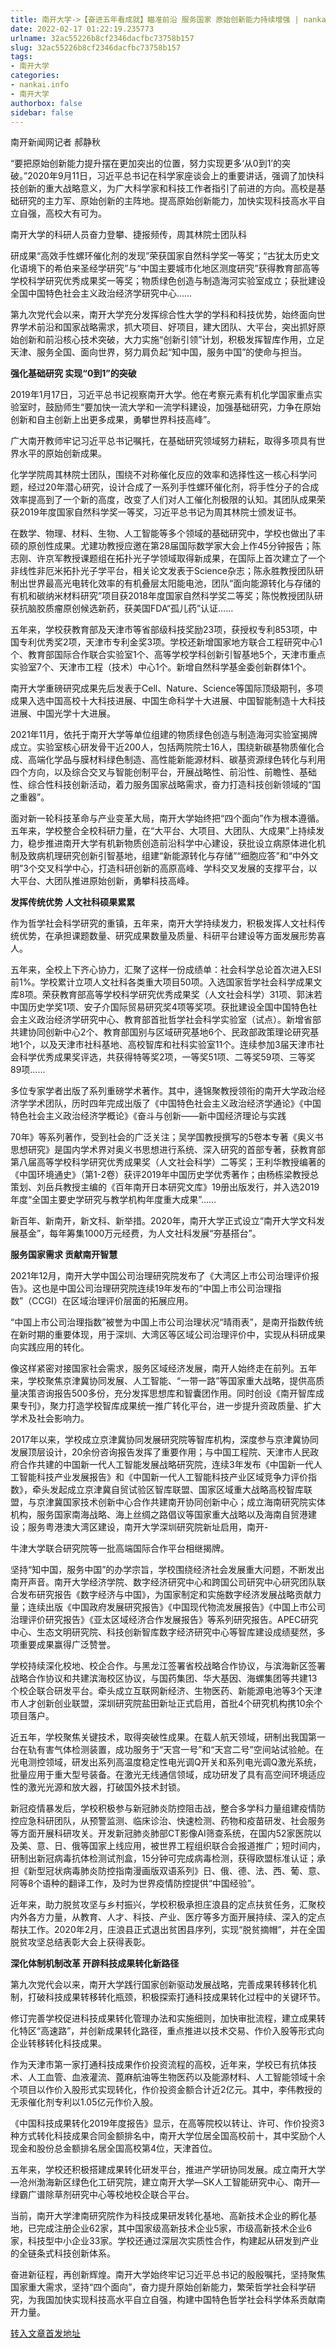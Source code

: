 ```yaml
---
title: 南开大学->【奋进五年看成就】瞄准前沿 服务国家 原始创新能力持续增强 | nankai.info
date: 2022-02-17 01:22:19.235773
urlname: 32ac55226b8cf2346dacfbc73758b157
slug: 32ac55226b8cf2346dacfbc73758b157
tags: 
- 南开大学
categories:
- nankai.info
- 南开大学
authorbox: false
sidebar: false
---
```

南开新闻网记者 郝静秋

“要把原始创新能力提升摆在更加突出的位置，努力实现更多‘从0到1’的突破。”2020年9月11日，习近平总书记在科学家座谈会上的重要讲话，强调了加快科技创新的重大战略意义，为广大科学家和科技工作者指引了前进的方向。高校是基础研究的主力军、原始创新的主阵地。提高原始创新能力，加快实现科技高水平自立自强，高校大有可为。

南开大学的科研人员奋力登攀、捷报频传，周其林院士团队科
<!--more-->
研成果“高效手性螺环催化剂的发现”荣获国家自然科学奖一等奖；“古犹太历史文化语境下的希伯来圣经学研究”与“中国主要城市化地区测度研究”获得教育部高等学校科学研究优秀成果奖一等奖；物质绿色创造与制造海河实验室成立；获批建设全国中国特色社会主义政治经济学研究中心……

第九次党代会以来，南开大学充分发挥综合性大学的学科和科技优势，始终面向世界学术前沿和国家战略需求，抓大项目、好项目，建大团队、大平台，突出抓好原始创新和前沿核心技术突破，大力实施“创新引领”计划，积极发挥智库作用，立足天津、服务全国、面向世界，努力肩负起“知中国，服务中国”的使命与担当。

**强化基础研究 实现“0到1”的突破**

2019年1月17日，习近平总书记视察南开大学。他在考察元素有机化学国家重点实验室时，鼓励师生“要加快一流大学和一流学科建设，加强基础研究，力争在原始创新和自主创新上出更多成果，勇攀世界科技高峰”。

广大南开教师牢记习近平总书记嘱托，在基础研究领域努力耕耘，取得多项具有世界水平的原始创新成果。

化学学院周其林院士团队，围绕不对称催化反应的效率和选择性这一核心科学问题，经过20年潜心研究，设计合成了一系列手性螺环催化剂，将手性分子的合成效率提高到了一个新的高度，改变了人们对人工催化剂极限的认知。其团队成果荣获2019年度国家自然科学奖一等奖，习近平总书记为周其林院士颁发证书。

在数学、物理、材料、生物、人工智能等多个领域的基础研究中，学校也做出了丰硕的原创性成果。尤建功教授应邀在第28届国际数学家大会上作45分钟报告；陈志刚、许京军教授课题组在拓扑光子学领域取得新成果，在国际上首次建立了一个非线性非厄米拓扑光子学平台，相关论文发表于Science杂志；陈永胜教授团队研制出世界最高光电转化效率的有机叠层太阳能电池，团队“面向能源转化与存储的有机和碳纳米材料研究”项目获2018年度国家自然科学奖二等奖；陈悦教授团队研获抗脑胶质瘤原创候选新药，获美国FDA“孤儿药”认证……

五年来，学校获教育部及天津市等省部级科技奖励23项，获授权专利853项，中国专利优秀奖2项，天津市专利金奖3项。学校还新增国家地方联合工程研究中心1个、教育部国际合作联合实验室1个、高等学校学科创新引智基地5个，天津市重点实验室7个、天津市工程（技术）中心1个。新增自然科学基金委创新群体1个。

南开大学重磅研究成果先后发表于Cell、Nature、Science等国际顶级期刊，多项成果入选中国高校十大科技进展、中国生命科学十大进展、中国智能制造十大科技进展、中国光学十大进展。

2021年11月，依托于南开大学等单位组建的物质绿色创造与制造海河实验室揭牌成立。实验室核心研发骨干近200人，包括两院院士16人，围绕新碳基物质催化合成、高端化学品与膜材料绿色制造、高性能新能源材料、碳基资源绿色转化与利用四个方向，以及综合交叉与智能创制平台，开展战略性、前沿性、前瞻性、基础性、综合性科技创新活动，着力服务国家战略需求，奋力打造科技创新领域的“国之重器”。

面对新一轮科技革命与产业变革大局，南开大学始终把“四个面向”作为根本遵循。五年来，学校整合全校科研力量，在“大平台、大项目、大团队、大成果”上持续发力，稳步推进南开大学有机新物质创造前沿科学中心建设，获批设立病原体进化机制及致病机理研究创新引智基地，组建“新能源转化与存储”“细胞应答”和“中外文明”3个交叉科学中心，打造科研创新的高原高峰、学科交叉发展的支撑平台，以大平台、大团队推进原始创新，勇攀科技高峰。

**发挥传统优势 人文社科硕果累累**

作为哲学社会科学研究的重镇，五年来，南开大学持续发力，积极发挥人文社科传统优势，在承担课题数量、研究成果数量及质量、科研平台建设等方面发展形势喜人。

五年来，全校上下齐心协力，汇聚了这样一份成绩单：社会科学总论首次进入ESI前1%。学校累计立项人文社科各类重大项目50项。入选国家哲学社会科学成果文库8项。荣获教育部高等学校科学研究优秀成果奖（人文社会科学）31项、郭沫若中国历史学奖1项、安子介国际贸易研究奖4项等奖项。获批建设全国中国特色社会主义政治经济学研究中心、教育部首批哲学社会科学实验室（试点）。新增省部共建协同创新中心2个、教育部国别与区域研究基地6个、民政部政策理论研究基地1个，以及天津市社科基地、高校智库和社科实验室11个。连续参加3届天津市社会科学优秀成果奖评选，共获得特等奖2项，一等奖51项、二等奖59项、三等奖89项……

多位专家学者出版了系列重磅学术著作。其中，逄锦聚教授领衔的南开大学政治经济学学术团队，历时四年完成出版了《中国特色社会主义政治经济学通论》《中国特色社会主义政治经济学概论》《奋斗与创新——新中国经济理论与实践

70年》等系列著作，受到社会的广泛关注；吴学国教授撰写的5卷本专著《奥义书思想研究》是国内学术界对奥义书思想进行系统、深入研究的首部专著，获教育部第八届高等学校科学研究优秀成果奖（人文社会科学）二等奖；王利华教授编著的《中国环境通史》（第1-2卷）获评2019年中国历史学优秀著作；由杨栋梁教授总策划、刘岳兵教授主编的《百年南开日本研究文库》19册出版发行，并入选2019年度“全国主要史学研究与教学机构年度重大成果”……

新百年、新南开，新文科、新举措。2020年，南开大学正式设立“南开大学文科发展基金”，每年筹集1000万元经费，为人文社科发展“夯基搭台”。

**服务国家需求 贡献南开智慧**

2021年12月，南开大学中国公司治理研究院发布了《大湾区上市公司治理评价报告》。这也是中国公司治理研究院连续19年发布的“中国上市公司治理指数”（CCGI）在区域治理评价层面的拓展应用。

“中国上市公司治理指数”被誉为中国上市公司治理状况“晴雨表”，是南开指数传统在新时期的重要体现，用于深圳、大湾区等区域公司治理评价中，实现从科研成果向实践应用的转化。

像这样紧密对接国家社会需求，服务区域经济发展，南开人始终走在前列。五年来，学校聚焦京津冀协同发展、人工智能、“一带一路”等国家重大战略，提供高质量决策咨询报告500多份，充分发挥思想库和智囊团作用。同时创设《南开智库成果专刊》，聚力打造学校智库成果统一推广转化平台，进一步提升资政质量、扩大学术及社会影响力。

2017年以来，学校成立京津冀协同发展研究院等智库机构，深度参与京津冀协同发展顶层设计，20余份咨询报告发挥了重要作用；与中国工程院、天津市人民政府合作共建的中国新一代人工智能发展战略研究院，连续3年发布《中国新一代人工智能科技产业发展报告》和《中国新一代人工智能科技产业区域竞争力评价指数》，牵头发起成立京津冀自贸试验区智库联盟、国家区域重大战略高校智库联盟，与京津冀国家技术创新中心合作共建南开协同创新中心；成立海南研究院实体机构，服务国家南海战略、海上丝绸之路倡议等国家重大战略以及海南自贸港建设；服务粤港澳大湾区建设，南开大学深圳研究院新址启用，南开-

牛津大学联合研究院等一批高端国际合作平台相继揭牌。

坚持“知中国，服务中国”的办学宗旨，学校围绕经济社会发展重大问题，不断发出南开声音。南开大学经济学院、数字经济研究中心和跨国公司研究中心研究团队联合发布研究报告《数字经济与中国》，为国家制定和实施数字经济发展战略贡献力量；连续出版《中国政府发展研究报告》《中国现代物流发展报告》《中国上市公司治理评价研究报告》《亚太区域经济合作发展报告》等系列研究报告。APEC研究中心、生态文明研究院、科技创新智库数字经济研究中心等智库建设成绩斐然，多项重要成果赢得广泛赞誉。

学校持续深化校地、校企合作。与黑龙江签署省校战略合作协议，与滨海新区签署战略合作协议和共建滨海校区协议，与国药集团、华大基因、海螺集团等共建13个校企联合研发平台。牵头成立互联网新经济、生物医药、新能源电池等3个天津市人才创新创业联盟，深圳研究院盐田新址正式启用，首批4个研究机构携10余个项目落户。

近五年，学校聚焦关键技术，取得突破性成果。在载人航天领域，研制出我国第一台在轨有害气体检测装置，成功服务于“天宫一号”和“天宫二号”空间站试验舱。在光电测控领域，研发出系列高温度稳定性电光调Q开关和系列电光调Q激光系统，批量应用于重大型号装备。在激光无线通信领域，成功研发了具有高空间环境适应性的激光光源和放大器，打破国外技术封锁。

新冠疫情暴发后，学校积极参与新冠肺炎防控阻击战，整合多学科力量组建疫情防控应急科研团队，从预警监测、临床诊治、快速检测、药物和疫苗研发、社会服务等方面开展科研攻关。开发新冠肺炎肺部CT影像AI筛查系统，在国内52家医院以及美、意、日、俄等国家上线应用，被世界工程组织联合会报道推广；短时间内，研制出新冠病毒抗体检测试剂盒，15分钟可完成病毒检测，获得欧盟标准认证；承担《新型冠状病毒肺炎防控指南漫画版双语系列》日、俄、德、法、西、葡、意、阿等8个语种的翻译工作，及时为世界疫情防控提供“中国经验”。

近年来，助力脱贫攻坚与乡村振兴，学校积极承担庄浪县的定点扶贫任务，汇聚校内外各方力量，从教育、人才、科技、产业、医疗等多方面开展持续、深入的定点帮扶工作。2020年2月，庄浪县正式退出贫困县序列，实现“脱贫摘帽”，并在全国脱贫攻坚总结表彰大会上获得表彰。

**深化体制机制改革 开辟科技成果转化新路径**

第九次党代会以来，南开大学践行国家创新驱动发展战略，完善成果转移转化机制，打破科技成果转移转化瓶颈，积极探索打通科技成果转化过程中的关键环节。

修订完善学校促进科技成果转化管理办法和实施细则，加快审批流程，建立成果转化特区“高速路”，并创新成果转化路径，重点推进以技术交易、作价入股等形式向企业转移转化科技成果。

作为天津市第一家打通科技成果作价投资流程的高校，近年来，学校已有抗体技术、人工血管、血液灌流、蓖麻航油等生物医药以及能源材料、人工智能领域十余个项目以作价入股形式实现转化，作价投资金额合计近2亿元。其中，李伟教授的无汞催化剂专利以1.05亿元作价入股。

《中国科技成果转化2019年度报告》显示，在高等院校以转让、许可、作价投资3种方式转化科技成果合同金额排名中，南开大学位居全国高校前十，其中奖励个人现金和股份总金额排名居全国高校第4位，天津首位。

五年来，学校还积极搭建成果转化研发平台，推进产学研协同发展。成立南开大学—沧州渤海新区绿色化工研究院，建立南开大学—SK人工智能研究中心、南开—绿霸广谱除草剂研究中心等校地校企联合平台。

当前，南开大学津南研究院作为科技成果研发转化基地、高新技术企业的孵化基地，已完成注册企业62家，其中国家级高新技术企业5家，市级高新技术企业6家，科技型中小企业33家。学校还通过深层次实质性合作，构建起从研发到产业的全链条式科技创新体系。

奋进新征程，再创新辉煌。南开大学始终牢记习近平总书记的殷殷嘱托，坚持聚焦国家重大需求，坚持“四个面向”，奋力提升原始创新能力，繁荣哲学社会科学研究，为我国加快实现科技高水平自立自强，构建中国特色哲学社会科学体系贡献南开力量。



[转入文章首发地址](http://news.nankai.edu.cn/ywsd/system/2022/02/15/030050265.shtml)